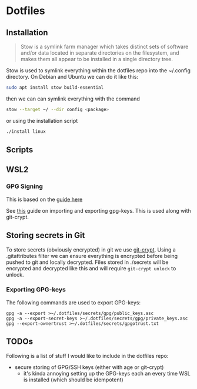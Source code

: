 # Dotfiles

## Installation

> Stow is a symlink farm manager which takes distinct sets of software and/or data located in separate directories on the filesystem, and makes them all appear to be installed in a single directory tree.

Stow is used to symlink everything within the dotfiles repo into the ~/.config directory. On Debian and Ubuntu we can do it like this:

```bash
sudo apt install stow build-essential
```
then we can can symlink everything with the command

```bash
stow --target ~/ --dir config <package>
```

or using the installation script

```bash
./install linux
```

## Scripts

<weight>_<profile>_<host>

## WSL2

### GPG Signing

This is based on the [guide here](https://gist.github.com/matthiasr/473072eeffe449459e3ccd0f5192afc7)

See [this](https://access.redhat.com/solutions/2115511) guide on importing and exporting gpg-keys. This is used along with git-crypt.

## Storing secrets in Git

To store secrets (obviously encrypted) in git we use [git-crypt](https://github.com/AGWA/git-crypt). Using a .gitattributes filter we can ensure everything is encrypted before being pushed to git and locally decrypted. Files stored in ./secrets will be encrypted and decrypted like this and will require `git-crypt unlock` to unlock.

### Exporting GPG-keys

The following commands are used to export GPG-keys:


```
gpg -a --export >~/.dotfiles/secrets/gpg/public_keys.asc
gpg -a --export-secret-keys >~/.dotfiles/secrets/gpg/private_keys.asc
gpg --export-ownertrust >~/.dotfiles/secrets/gpgotrust.txt
```

## TODOs

Following is a list of stuff I would like to include in the dotfiles repo:

- secure storing of GPG/SSH keys (either with age or git-crypt)
    - it's kinda annoying setting up the GPG-keys each an every time WSL is installed (which should be idempotent)
